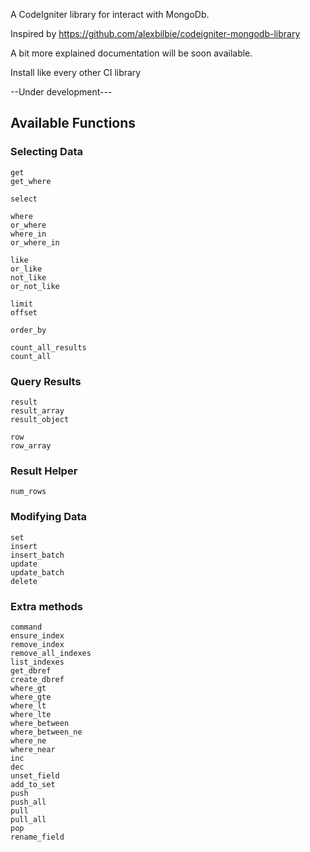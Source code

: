 A CodeIgniter library for interact with MongoDb.

Inspired by https://github.com/alexbilbie/codeigniter-mongodb-library

A bit more explained documentation will be soon available.

Install like every other CI library

--Under development---

Available Functions
-------------------

### Selecting Data

	get					
	get_where		
	
	select				
	
	where				
	or_where			
	where_in		
	or_where_in
	
	like			
	or_like				
	not_like		
	or_not_like			
	
	limit	
	offset
	
	order_by			
	
	count_all_results	
	count_all			

### Query Results

	result				
	result_array		
	result_object		
	
	row					
	row_array			
	

### Result Helper

	num_rows		

### Modifying Data

	set					
	insert				
	insert_batch		
	update				
	update_batch		
	delete				
	
### Extra methods
	command
	ensure_index
	remove_index
	remove_all_indexes
	list_indexes
	get_dbref
	create_dbref
	where_gt
	where_gte
	where_lt
	where_lte
	where_between
	where_between_ne
	where_ne
	where_near
	inc
	dec
	unset_field
	add_to_set
	push
	push_all
	pull
	pull_all
	pop
	rename_field
	